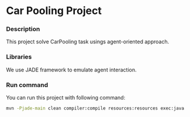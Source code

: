 # Car Pooling Project
### Description
This project solve CarPooling task usings agent-oriented approach.

### Libraries
We use JADE framework to emulate agent interaction.


### Run command
You can run this project with following command:
```sh
mvn -Pjade-main clean compiler:compile resources:resources exec:java
```
